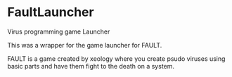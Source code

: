 FaultLauncher
=====

Virus programming game Launcher

This was a wrapper for the game launcher for FAULT.

FAULT is a game created by xeology where you create psudo viruses using basic parts and have them fight to the death on a system.
